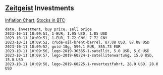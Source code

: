 ## [Zeitgeist](index.html) Investments

[Inflation Chart](https://inflationchart.com),
[Stocks in BTC](https://stonksinbtc.xyz/)

```
date, investment, buy price, sell price
2023-10-11 10:09:51, 1-EUR, 1.05 USD, 1.05 USD
2023-10-11 10:09:51, 1-EUR, 7.72 CNY, 7.72 CNY
2023-10-11 10:09:52, crude-oil-brent-barrel, 87.08 USD, 87.08 USD
2023-10-11 10:09:52, gold-10g, 590.1 EUR, 555.73 EUR
2023-10-11 10:09:56, lego-2019-30365-1-satellit, 5.0 USD, 5.0 USD
2023-10-11 10:09:57, lego-2019-60224-1-satellitenwartung, 15.0 USD, 15.0 USD
2023-10-11 10:09:58, lego-2019-60225-1-rovertestfahrt, 28.0 USD, 28.0 USD
```
